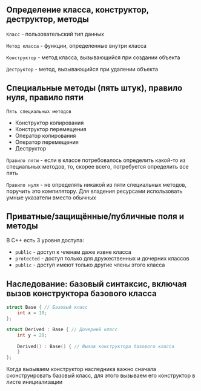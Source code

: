 ## Определение класса, конструктор, деструктор, методы
`Класс` - пользовательский тип данных

`Метод класса` - функции, определенные внутри класса

`Конструктор` - метод класса, вызывающийся при создании объекта

`Деструктор` - метод, вызывающийся при удалении объекта

## Специальные методы (пять штук), правило нуля, правило пяти
`Пять специальных методов`
* Конструктор копирования
* Конструктор перемещения
* Оператор копирования
* Оператор перемещения
* Деструктор

`Правило пяти` - если в классе потребовалось определить какой-то из специальных методов, то, скорее всего, потребуется определить все пять

`Правило нуля` - не определять никакой из пяти специальных методов, поручить это компилятору. Для владения ресурсами использовать умные указатели вместо обычных

## Приватные/защищённые/публичные поля и методы
В С++ есть 3 уровня доступа:
* `public` - доступ к членам даже извне класса
* `protected` - доступ только для дружественных и дочерних классов
* `public` - доступ имеют только другие члены этого класса

## Наследование: базовый синтаксис, включая вызов конструктора базового класса
```C++
struct Base { // Базовый класс
    int x = 10;
};

struct Derived : Base { // Дочерний класс
    int y = 20;
    
    Derived() : Base() { // Вызов конструктора базового класса
    }
};
```
Когда вызываем конструктор наследника важно сначала сконструировать базовый класс, для этого вызываем его конструктор в листе инициализации
